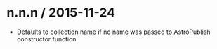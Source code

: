 
n.n.n / 2015-11-24
==================

 * Defaults to collection name if no name was passed to AstroPublish constructor function
